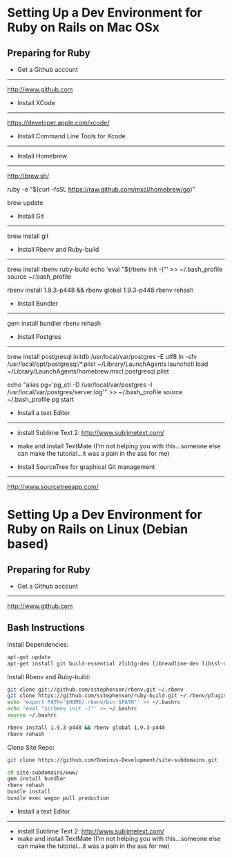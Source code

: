 Setting Up a Dev Environment for Ruby on Rails on Mac OSx
=============================

Preparing for Ruby
------------------
- Get a Github account
----------------------
http://www.github.com

- Install XCode
---------------
https://developer.apple.com/xcode/

- Install Command Line Tools for Xcode
--------------------------------------

- Install Homebrew
------------------
http://brew.sh/

ruby -e "$(curl -fsSL https://raw.github.com/mxcl/homebrew/go)"

brew update

- Install Git
-------------
brew install git

- Install Rbenv and Ruby-build
------------------------------
brew install rbenv ruby-build
echo 'eval "$(rbenv init -)"' >> ~/.bash_profile
source ~/.bash_profile

rbenv install 1.9.3-p448 && rbenv global 1.9.3-p448
rbenv rehash

- Install Bundler
-----------------
gem install bundler
rbenv rehash

- Install Postgres
------------------
brew install postgresql
initdb /usr/local/var/postgres -E utf8
ln -sfv /usr/local/opt/postgresql/*.plist ~/Library/LaunchAgents
launchctl load ~/Library/LaunchAgents/homebrew.mxcl.postgresql.plist

echo "alias pg='pg_ctl -D /usr/local/var/postgres -l /usr/local/var/postgres/server.log'" >> ~/.bash_profile
source ~/.bash_profile
pg start

- Install a text Editor
-----------------------
- install Sublime Text 2: http://www.sublimetext.com/
- make and install TextMate (I'm not helping you with this...someone else can make the
  tutorial...it was a pain in the ass for me)

- Install SourceTree for graphical Git management
-------------------------------------------------
http://www.sourcetreeapp.com/

Setting Up a Dev Environment for Ruby on Rails on Linux (Debian based)
=============================

Preparing for Ruby
------------------
- Get a Github account
----------------------
http://www.github.com

Bash Instructions
-----------------
Install Dependencies:
```bash
apt-get update
apt-get install git build-essential zlib1g-dev libreadline-dev libssl-dev libcurl4-openssl-dev libxslt-dev libxml2-dev
```
Install Rbenv and Ruby-build:
```bash
git clone git://github.com/sstephenson/rbenv.git ~/.rbenv
git clone https://github.com/sstephenson/ruby-build.git ~/.rbenv/plugins/ruby-build
echo 'export PATH="$HOME/.rbenv/bin:$PATH"' >> ~/.bashrc
echo 'eval "$(rbenv init -)"' >> ~/.bashrc
source ~/.bashrc

rbenv install 1.9.3-p448 && rbenv global 1.9.3-p448
rbenv rehash
```
Clone Site Repo:
```bash
git clone https://github.com/Dominus-Development/site-subdomains.git

cd site-subdomains/www/
gem install bundler
rbenv rehash
bundle install
bundle exec wagon pull production
```

- Install a text Editor
-----------------------
- install Sublime Text 2: http://www.sublimetext.com/
- make and install TextMate (I'm not helping you with this...someone else can make the
  tutorial...it was a pain in the ass for me)
